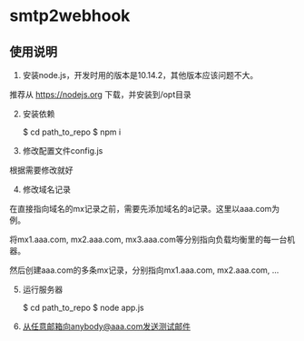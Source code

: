 # smtp2webhook

## 使用说明

1. 安装node.js，开发时用的版本是10.14.2，其他版本应该问题不大。

推荐从 https://nodejs.org 下载，并安装到/opt目录

2. 安装依赖

    $ cd path_to_repo
    $ npm i

3. 修改配置文件config.js

根据需要修改就好

4. 修改域名记录

在直接指向域名的mx记录之前，需要先添加域名的a记录。这里以aaa.com为例。

将mx1.aaa.com, mx2.aaa.com, mx3.aaa.com等分别指向负载均衡里的每一台机器。

然后创建aaa.com的多条mx记录，分别指向mx1.aaa.com, mx2.aaa.com, ...

5. 运行服务器

    $ cd path_to_repo
    $ node app.js

6. 从任意邮箱向anybody@aaa.com发送测试邮件
